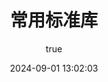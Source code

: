 ---
pageComponent: 
  name: Catalogue
  data: 
    path: 02.golang/02.常用标准库
    imgUrl: /img/go-8.svg
    description: Go语言常用标准库
    
title: 常用标准库
date: 2024-09-01 13:02:03
permalink: /golang/standard-library
sidebar: false
article: false
comment: false
editLink: false
author: 
  name: ZhouChuang
  link: https://github.com/aszhc
---